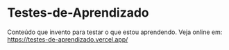 # Testes-de-Aprendizado
Conteúdo que invento para testar o que estou aprendendo.
Veja online em: https://testes-de-aprendizado.vercel.app/

